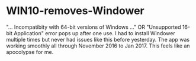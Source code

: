 # WIN10-removes-Windower
"... Incompatibity with 64-bit versions of Windows ..." OR "Unsupported 16-bit Application" error pops up after one use.  I had to install Windower multiple times but never had issues like this before yesterday. The app was working smoothly all through November 2016 to Jan 2017. This feels like an apocolypse for me.
